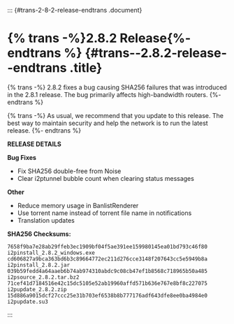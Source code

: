 ::: {#trans-2-8-2-release-endtrans .document}
# {% trans -%}2.8.2 Release{%- endtrans %} {#trans--2.8.2-release--endtrans .title}

{% trans -%} 2.8.2 fixes a bug causing SHA256 failures that was
introduced in the 2.8.1 release. The bug primarily affects
high-bandwidth routers. {%- endtrans %}

{% trans -%} As usual, we recommend that you update to this release. The
best way to maintain security and help the network is to run the latest
release. {%- endtrans %}

**RELEASE DETAILS**

**Bug Fixes**

-   Fix SHA256 double-free from Noise
-   Clear i2ptunnel bubble count when clearing status messages

**Other**

-   Reduce memory usage in BanlistRenderer
-   Use torrent name instead of torrent file name in notifications
-   Translation updates

**SHA256 Checksums:**

``` literal-block
7658f9ba7e28ab29ffeb3ec1909bf04f5ae391ee159980145ea01bd793c46f80  i2pinstall_2.8.2_windows.exe
cd606827a9bca363bd6b3c89664772ec211d276cce3148f207643cc5e5949b8a  i2pinstall_2.8.2.jar
039b59fedd4a64aaeb6b74ab974310abdc9c08cb47ef1b8568c718965b50a485  i2psource_2.8.2.tar.bz2
71cef41d7184516e42c15dc5105e52ab19960affd571b636e767e8bf8c227075  i2pupdate_2.8.2.zip
15d886a9015dcf27ccc25e31b703ef6538b8b777176adf643dfe8ee0ba4984e0  i2pupdate.su3
```
:::

